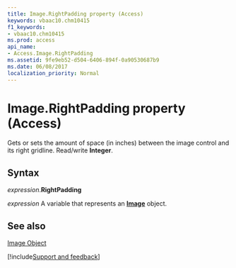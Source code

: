 ```yaml
---
title: Image.RightPadding property (Access)
keywords: vbaac10.chm10415
f1_keywords:
- vbaac10.chm10415
ms.prod: access
api_name:
- Access.Image.RightPadding
ms.assetid: 9fe9eb52-d504-6406-894f-0a90530687b9
ms.date: 06/08/2017
localization_priority: Normal
---
```



# Image.RightPadding property (Access)

Gets or sets the amount of space (in inches) between the image control and its right gridline. Read/write  **Integer**.


## Syntax

_expression_.**RightPadding**

_expression_ A variable that represents an **[Image](Access.Image.md)** object.


## See also


[Image Object](Access.Image.md)

[!include[Support and feedback](~/includes/feedback-boilerplate.md)]
